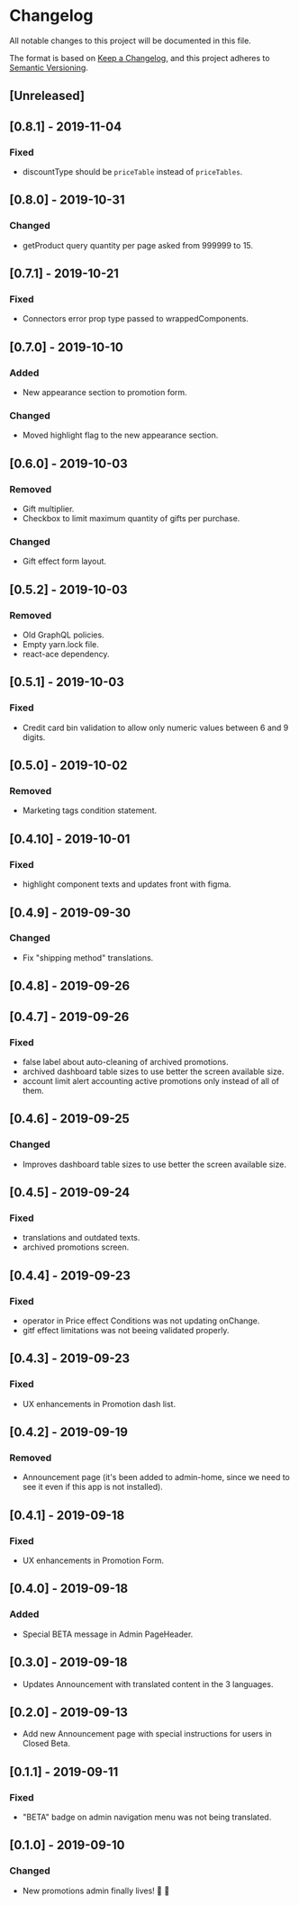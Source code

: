 # Changelog

All notable changes to this project will be documented in this file.

The format is based on [Keep a Changelog](https://keepachangelog.com/en/1.0.0/),
and this project adheres to [Semantic Versioning](https://semver.org/spec/v2.0.0.html).

## [Unreleased]

## [0.8.1] - 2019-11-04

### Fixed

- discountType should be `priceTable` instead of `priceTables`.

## [0.8.0] - 2019-10-31

### Changed

- getProduct query quantity per page asked from 999999 to 15.

## [0.7.1] - 2019-10-21

### Fixed

- Connectors error prop type passed to wrappedComponents.

## [0.7.0] - 2019-10-10

### Added

- New appearance section to promotion form.

### Changed

- Moved highlight flag to the new appearance section.

## [0.6.0] - 2019-10-03

### Removed

- Gift multiplier.
- Checkbox to limit maximum quantity of gifts per purchase.

### Changed

- Gift effect form layout.

## [0.5.2] - 2019-10-03

### Removed

- Old GraphQL policies.
- Empty yarn.lock file.
- react-ace dependency.

## [0.5.1] - 2019-10-03

### Fixed

- Credit card bin validation to allow only numeric values between 6 and 9 digits.

## [0.5.0] - 2019-10-02

### Removed

- Marketing tags condition statement.

## [0.4.10] - 2019-10-01

### Fixed

- highlight component texts and updates front with figma.

## [0.4.9] - 2019-09-30

### Changed

- Fix "shipping method" translations.

## [0.4.8] - 2019-09-26

## [0.4.7] - 2019-09-26

### Fixed

- false label about auto-cleaning of archived promotions.
- archived dashboard table sizes to use better the screen available size.
- account limit alert accounting active promotions only instead of all of them.

## [0.4.6] - 2019-09-25

### Changed

- Improves dashboard table sizes to use better the screen available size.

## [0.4.5] - 2019-09-24

### Fixed

- translations and outdated texts.
- archived promotions screen.

## [0.4.4] - 2019-09-23

### Fixed

- operator in Price effect Conditions was not updating onChange.
- gitf effect limitations was not beeing validated properly.

## [0.4.3] - 2019-09-23

### Fixed

- UX enhancements in Promotion dash list.

## [0.4.2] - 2019-09-19

### Removed

- Announcement page (it's been added to admin-home, since we need to see it even if this app is not installed).

## [0.4.1] - 2019-09-18

### Fixed

- UX enhancements in Promotion Form.

## [0.4.0] - 2019-09-18

### Added

- Special BETA message in Admin PageHeader.

## [0.3.0] - 2019-09-18

- Updates Announcement with translated content in the 3 languages.

## [0.2.0] - 2019-09-13

- Add new Announcement page with special instructions for users in Closed Beta.

## [0.1.1] - 2019-09-11

### Fixed

- "BETA" badge on admin navigation menu was not being translated.

## [0.1.0] - 2019-09-10

### Changed

- New promotions admin finally lives! 🎉 🚀
